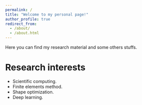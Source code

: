 ```yaml
---
permalink: /
title: "Welcome to my personal page!"
author_profile: true
redirect_from: 
  - /about/
  - /about.html
---
```


Here you can find my research material and some others stuffs.

Research interests
======
- Scientific computing.
- Finite elements method.
- Shape optimization.
- Deep learning.